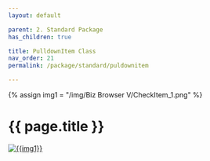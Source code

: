 ```yaml
---
layout: default

parent: 2. Standard Package
has_children: true

title: PulldownItem Class
nav_order: 21
permalink: /package/standard/puldownitem

---
```

{% assign img1 = "/img/Biz Browser V/CheckItem_1.png" %}

# {{ page.title }}

<a href="{{ img1 }}" target="_blank"> <img src="{{ img1 }}" alt="{{img1}}"></a>